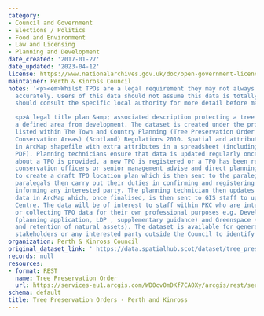 ```yaml
---
category:
- Council and Government
- Elections / Politics
- Food and Environment
- Law and Licensing
- Planning and Development
date_created: '2017-01-27'
date_updated: '2023-04-12'
license: https://www.nationalarchives.gov.uk/doc/open-government-licence/version/3/
maintainer: Perth & Kinross Council
notes: '<p><em>Whilst TPOs are a legal requirement they may not always be digitised
  accurately. Users of this data should not assume this data is totally accurate and
  should consult the specific local authority for more detail before making any decisions</em></p>

  <p>A legal title plan &amp; associated description protecting a tree or trees within
  a defined area from development. The dataset is created under the provisions as
  listed within The Town and Country Planning (Tree Preservation Order and Trees in
  Conservation Areas) (Scotland) Regulations 2010. Spatial and attribute data is maintained
  in ArcMap shapefile with extra attributes in a spreadsheet (including link to TPO
  PDF). Planning technicians ensure that data is updated regularly once new information
  about a TPO is provided, a new TPO is registered or a TPO has been removed. The
  conservation officers or senior management advise and direct planning technicians
  to create a draft TPO location plan which is then sent to the paralegal team. The
  paralegals then carry out their duties in confirming and registering the TPO and
  informing any interested party. The planning technician then updates the spatial
  data in ArcMap which, once finalised, is then sent to GIS staff to update into Location
  Centre. The data will be of interest to staff within PKC who are interested in identifying
  or collecting TPO data for their own professional purposes e.g. Development Management
  (planning application, LDP , supplementary guidance) and Greenspace (maintenance
  and retention of natural assets). The dataset is available for general public use,
  stakeholders or any interested party outside the Council to identify TPOs.</p>'
organization: Perth & Kinross Council
original_dataset_link: ' https://data.spatialhub.scot/dataset/tree_preservation_orders-pk'
records: null
resources:
- format: REST
  name: Tree Preservation Order
  url: https://services-eu1.arcgis.com/WD0cvOmDKf7CA0Xy/arcgis/rest/services/Tree_Preservation_Order/FeatureServer/6/query?outFields=*&where=1%3D1
schema: default
title: Tree Preservation Orders - Perth and Kinross
---
```

